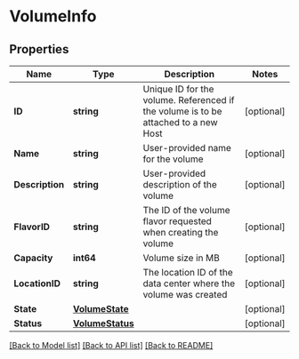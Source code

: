 # VolumeInfo

## Properties

Name | Type | Description | Notes
------------ | ------------- | ------------- | -------------
**ID** | **string** | Unique ID for the volume.  Referenced if the volume is to be attached to a new Host  | [optional] 
**Name** | **string** | User-provided name for the volume | [optional] 
**Description** | **string** | User-provided description of the volume | [optional] 
**FlavorID** | **string** | The ID of the volume flavor requested when creating the volume | [optional] 
**Capacity** | **int64** | Volume size in MB | [optional] 
**LocationID** | **string** | The location ID of the data center where the volume was created | [optional] 
**State** | [**VolumeState**](VolumeState.md) |  | [optional] 
**Status** | [**VolumeStatus**](VolumeStatus.md) |  | [optional] 

[[Back to Model list]](../README.md#documentation-for-models) [[Back to API list]](../README.md#documentation-for-api-endpoints) [[Back to README]](../README.md)



